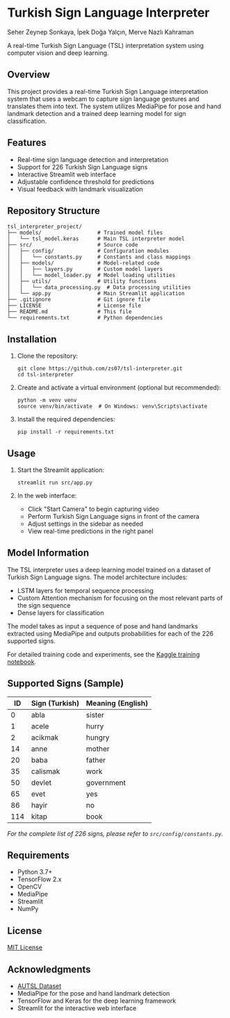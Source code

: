 # Turkish Sign Language Interpreter
Seher Zeynep Sonkaya, İpek Doğa Yalçın, Merve Nazlı Kahraman

A real-time Turkish Sign Language (TSL) interpretation system using computer vision and deep learning.

## Overview

This project provides a real-time Turkish Sign Language interpretation system that uses a webcam to capture sign language gestures and translates them into text. The system utilizes MediaPipe for pose and hand landmark detection and a trained deep learning model for sign classification.

## Features

- Real-time sign language detection and interpretation
- Support for 226 Turkish Sign Language signs
- Interactive Streamlit web interface
- Adjustable confidence threshold for predictions
- Visual feedback with landmark visualization

## Repository Structure

```
tsl_interpreter_project/
├── models/                  # Trained model files
│   └── tsl_model.keras      # Main TSL interpreter model
├── src/                     # Source code
│   ├── config/              # Configuration modules
│   │   └── constants.py     # Constants and class mappings
│   ├── models/              # Model-related code
│   │   ├── layers.py        # Custom model layers
│   │   └── model_loader.py  # Model loading utilities
│   ├── utils/               # Utility functions
│   │   └── data_processing.py  # Data processing utilities
│   └── app.py               # Main Streamlit application
├── .gitignore               # Git ignore file
├── LICENSE                  # License file
├── README.md                # This file
└── requirements.txt         # Python dependencies
```

## Installation

1. Clone the repository:
   ```
   git clone https://github.com/zs07/tsl-interpreter.git
   cd tsl-interpreter
   ```

2. Create and activate a virtual environment (optional but recommended):
   ```
   python -m venv venv
   source venv/bin/activate  # On Windows: venv\Scripts\activate
   ```

3. Install the required dependencies:
   ```
   pip install -r requirements.txt
   ```

## Usage

1. Start the Streamlit application:
   ```
   streamlit run src/app.py
   ```

2. In the web interface:
   - Click "Start Camera" to begin capturing video
   - Perform Turkish Sign Language signs in front of the camera
   - Adjust settings in the sidebar as needed
   - View real-time predictions in the right panel

## Model Information

The TSL interpreter uses a deep learning model trained on a dataset of Turkish Sign Language signs. The model architecture includes:

- LSTM layers for temporal sequence processing
- Custom Attention mechanism for focusing on the most relevant parts of the sign sequence
- Dense layers for classification

The model takes as input a sequence of pose and hand landmarks extracted using MediaPipe and outputs probabilities for each of the 226 supported signs.

For detailed training code and experiments, see the [Kaggle training notebook](https://www.kaggle.com/code/zzzz07/signspeakmodel-1).

## Supported Signs (Sample)

| ID | Sign (Turkish) | Meaning (English)     |
|----|----------------|-----------------------|
| 0  | abla           | sister                |
| 1  | acele          | hurry                 |
| 2  | acikmak        | hungry                |
| 14 | anne           | mother                |
| 20 | baba           | father                |
| 35 | calismak       | work                  |
| 50 | devlet         | government            |
| 65 | evet           | yes                   |
| 86 | hayir          | no                    |
| 114| kitap          | book                  |

*For the complete list of 226 signs, please refer to `src/config/constants.py`.*


## Requirements

- Python 3.7+
- TensorFlow 2.x
- OpenCV
- MediaPipe
- Streamlit
- NumPy

## License

[MIT License](LICENSE)

## Acknowledgments
- [AUTSL Dataset](https://cvml.ankara.edu.tr/datasets/)
- MediaPipe for the pose and hand landmark detection
- TensorFlow and Keras for the deep learning framework
- Streamlit for the interactive web interface
